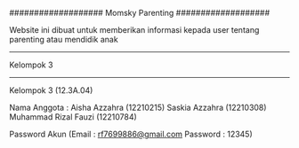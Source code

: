 ###################
Momsky Parenting
###################

Website ini dibuat untuk memberikan informasi kepada user
tentang parenting atau mendidik anak

*******************
Kelompok 3
*******************

Kelompok 3 (12.3A.04)

Nama Anggota :
Aisha Azzahra (12210215)
Saskia Azzahra (12210308)
Muhammad Rizal Fauzi (12210784)

Password Akun
(Email : rf7699886@gmail.com
Password : 12345)
